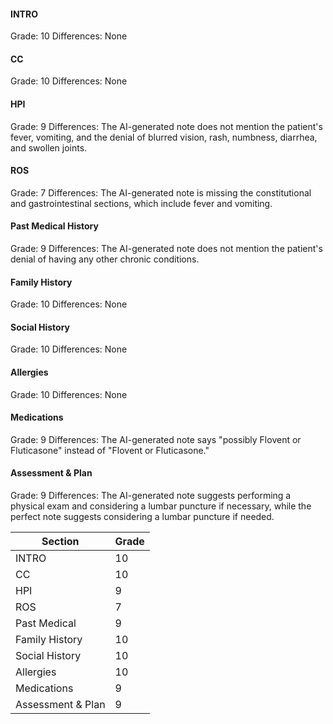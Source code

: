 #### INTRO
Grade: 10
Differences: None

#### CC
Grade: 10
Differences: None

#### HPI
Grade: 9
Differences: The AI-generated note does not mention the patient's fever, vomiting, and the denial of blurred vision, rash, numbness, diarrhea, and swollen joints.

#### ROS
Grade: 7
Differences: The AI-generated note is missing the constitutional and gastrointestinal sections, which include fever and vomiting.

#### Past Medical History
Grade: 9
Differences: The AI-generated note does not mention the patient's denial of having any other chronic conditions.

#### Family History
Grade: 10
Differences: None

#### Social History
Grade: 10
Differences: None

#### Allergies
Grade: 10
Differences: None

#### Medications
Grade: 9
Differences: The AI-generated note says "possibly Flovent or Fluticasone" instead of "Flovent or Fluticasone."

#### Assessment & Plan
Grade: 9
Differences: The AI-generated note suggests performing a physical exam and considering a lumbar puncture if necessary, while the perfect note suggests considering a lumbar puncture if needed.

| Section           | Grade |
|-------------------|-------|
| INTRO             | 10    |
| CC                | 10    |
| HPI               | 9     |
| ROS               | 7     |
| Past Medical      | 9     |
| Family History    | 10    |
| Social History    | 10    |
| Allergies         | 10    |
| Medications       | 9     |
| Assessment & Plan | 9     |